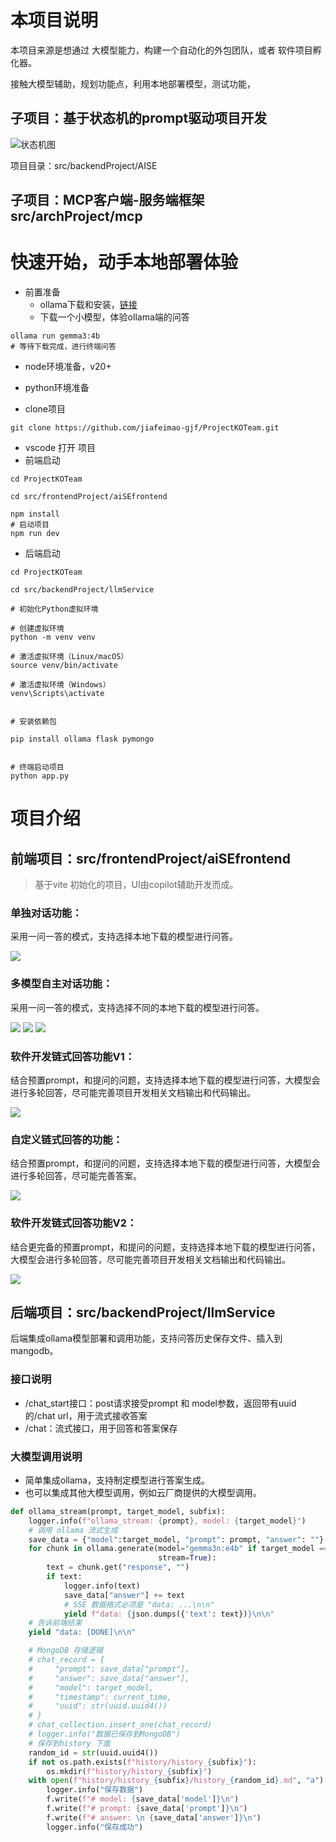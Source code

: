 # 本项目说明

本项目来源是想通过 大模型能力，构建一个自动化的外包团队，或者 软件项目孵化器。

接触大模型辅助，规划功能点，利用本地部署模型，测试功能，

## 子项目：基于状态机的prompt驱动项目开发

![状态机图](src/backendProject/AISE/agent驱动开发的有限自动机.png)

项目目录：src/backendProject/AISE

## 子项目：MCP客户端-服务端框架 src/archProject/mcp


# 快速开始，动手本地部署体验
- 前置准备
    - ollama下载和安装，[链接](https://ollama.com/library)
    - 下载一个小模型，体验ollama端的问答
```shell
ollama run gemma3:4b
# 等待下载完成，进行终端问答
```
- node环境准备，v20+
- python环境准备


  
- clone项目
```shell
git clone https://github.com/jiafeimao-gjf/ProjectKOTeam.git
```
- vscode 打开 项目
- 前端启动
```shell
cd ProjectKOTeam

cd src/frontendProject/aiSEfrontend

npm install 
# 启动项目
npm run dev

```
- 后端启动

```shell
cd ProjectKOTeam

cd src/backendProject/llmService

# 初始化Python虚拟环境

# 创建虚拟环境
python -m venv venv

# 激活虚拟环境（Linux/macOS）
source venv/bin/activate

# 激活虚拟环境（Windows）
venv\Scripts\activate


# 安装依赖包

pip install ollama flask pymongo


# 终端启动项目
python app.py
```

# 项目介绍
## 前端项目：src/frontendProject/aiSEfrontend

> 基于vite 初始化的项目，UI由copilot辅助开发而成。

### 单独对话功能：

采用一问一答的模式，支持选择本地下载的模型进行问答。

![](images/本地agent助手问答.png)

### 多模型自主对话功能：

采用一问一答的模式，支持选择不同的本地下载的模型进行问答。

![](images/多模型对话设置.png)
![](images/多模型对话.png)
![](images/三模型对话.png)

### 软件开发链式回答功能V1：

结合预置prompt，和提问的问题，支持选择本地下载的模型进行问答，大模型会进行多轮回答，尽可能完善项目开发相关文档输出和代码输出。

![](images/软件项目链式分析.png)

### 自定义链式回答的功能：

结合预置prompt，和提问的问题，支持选择本地下载的模型进行问答，大模型会进行多轮回答，尽可能完善答案。

![](images/自定义链式思考内容生成.png)

### 软件开发链式回答功能V2：

结合更完备的预置prompt，和提问的问题，支持选择本地下载的模型进行问答，大模型会进行多轮回答，尽可能完善项目开发相关文档输出和代码输出。

![](images/全流程项目设计和开发.png)


## 后端项目：src/backendProject/llmService

后端集成ollama模型部署和调用功能，支持问答历史保存文件、插入到mangodb。

### 接口说明

- /chat_start接口：post请求接受prompt 和 model参数，返回带有uuid的/chat url，用于流式接收答案
- /chat：流式接口，用于回答和答案保存

### 大模型调用说明
- 简单集成ollama，支持制定模型进行答案生成。
- 也可以集成其他大模型调用，例如云厂商提供的大模型调用。

```python
def ollama_stream(prompt, target_model, subfix):
    logger.info(f"ollama_stream: {prompt}, model: {target_model}")
    # 调用 ollama 流式生成
    save_data = {"model":target_model, "prompt": prompt, "answer": ""}
    for chunk in ollama.generate(model="gemma3n:e4b" if target_model == "gemma3n:e4b" else target_model, prompt=prompt,
                                 stream=True):
        text = chunk.get("response", "")
        if text:
            logger.info(text)
            save_data["answer"] += text
            # SSE 数据格式必须是 "data: ...\n\n"
            yield f"data: {json.dumps({'text': text})}\n\n"
    # 告诉前端结束
    yield "data: [DONE]\n\n"

    # MongoDB 存储逻辑
    # chat_record = {
    #     "prompt": save_data["prompt"],
    #     "answer": save_data["answer"],
    #     "model": target_model,
    #     "timestamp": current_time,
    #     "uuid": str(uuid.uuid4())
    # }
    # chat_collection.insert_one(chat_record)
    # logger.info("数据已保存到MongoDB")
    # 保存到history 下面
    random_id = str(uuid.uuid4())
    if not os.path.exists(f"history/history_{subfix}"):
        os.mkdir(f"history/history_{subfix}")
    with open(f"history/history_{subfix}/history_{random_id}.md", "a") as f:
        logger.info("保存数据")
        f.write(f"# model: {save_data['model']}\n")
        f.write(f"# prompt: {save_data['prompt']}\n")
        f.write(f"# answer: \n {save_data['answer']}\n")
        logger.info("保存成功")

```